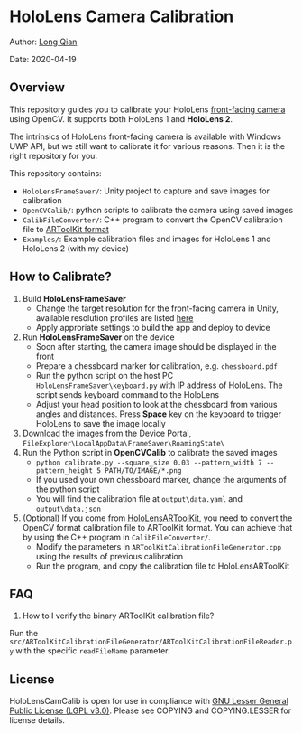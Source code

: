 HoloLens Camera Calibration
===
Author: [Long Qian](http://longqian.me/aboutme)

Date: 2020-04-19

## Overview 

This repository guides you to calibrate your HoloLens [front-facing camera](https://docs.microsoft.com/en-us/windows/mixed-reality/locatable-camera) using OpenCV. It supports both HoloLens 1 and **HoloLens 2**. 

The intrinsics of HoloLens front-facing camera is available with Windows UWP API, but we still want to calibrate it for various reasons. Then it is the right repository for you.

This repository contains:
- `HoloLensFrameSaver/`: Unity project to capture and save images for calibration
- `OpenCVCalib/`: python scripts to calibrate the camera using saved images
- `CalibFileConverter/`: C++ program to convert the OpenCV calibration file to [ARToolKit format](https://artoolkit.org/documentation/doku.php?id=2_Configuration:config_camera_calibration)
- `Examples/`: Example calibration files and images for HoloLens 1 and HoloLens 2 (with my device)

## How to Calibrate?

1. Build **HoloLensFrameSaver**
	* Change the target resolution for the front-facing camera in Unity, available resolution profiles are listed [here](https://docs.microsoft.com/en-us/windows/mixed-reality/locatable-camera)
	* Apply approriate settings to build the app and deploy to device
2. Run **HoloLensFrameSaver** on the device
	* Soon after starting, the camera image should be displayed in the front
	* Prepare a chessboard marker for calibration, e.g. ```chessboard.pdf```
	* Run the python script on the host PC ```HoloLensFrameSaver\keyboard.py``` with IP address of HoloLens. The script sends keyboard command to the HoloLens
	* Adjust your head position to look at the chessboard from various angles and distances. Press **Space** key on the keyboard to trigger HoloLens to save the image locally
3. Download the images from the Device Portal, ```FileExplorer\LocalAppData\FrameSaver\RoamingState\```
4. Run the Python script in **OpenCVCalib** to calibrate the saved images
	* ```python calibrate.py --square_size 0.03 --pattern_width 7 --pattern_height 5 PATH/TO/IMAGE/*.png```
	* If you used your own chessboard marker, change the arguments of the python script
	* You will find the calibration file at ```output\data.yaml``` and ```output\data.json```
5. (Optional) If you come from [HoloLensARToolKit](https://github.com/qian256/HoloLensARToolKit), you need to convert the OpenCV format calibration file to ARToolKit format. You can achieve that by using the C++ program in `CalibFileConverter/`.
	* Modify the parameters in ```ARToolKitCalibrationFileGenerator.cpp``` using the results of previous calibration
	* Run the program, and copy the calibration file to HoloLensARToolKit


## FAQ

1. How to I verify the binary ARToolKit calibration file?

Run the ```src/ARToolKitCalibrationFileGenerator/ARToolKitCalibrationFileReader.py``` with the specific ```readFileName``` parameter.



## License

HoloLensCamCalib is open for use in compliance with [GNU Lesser General Public License (LGPL v3.0)](https://www.gnu.org/licenses/lgpl-3.0.en.html). Please see COPYING and COPYING.LESSER for license details.





